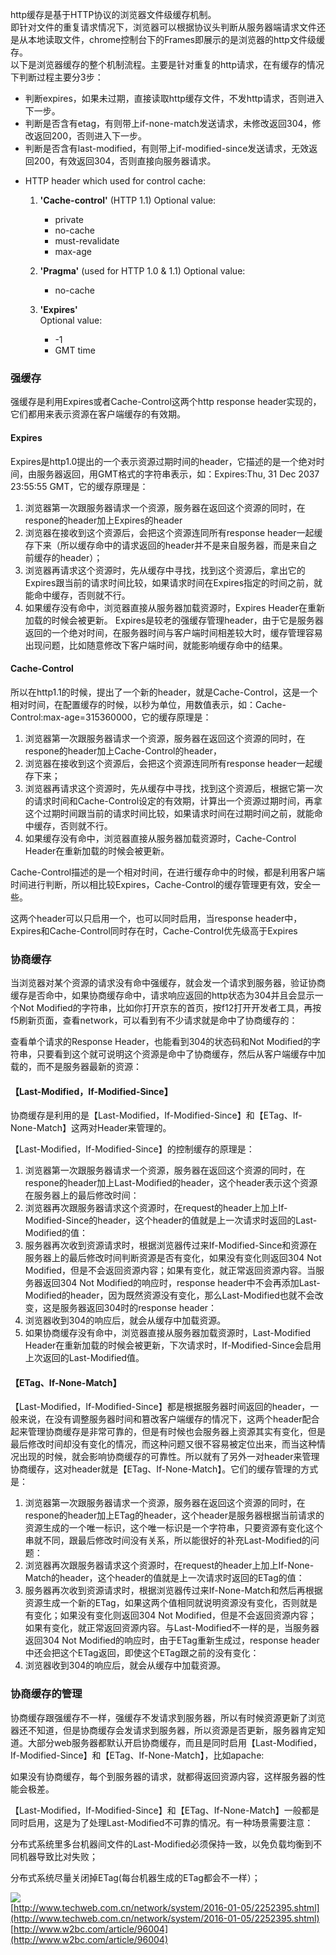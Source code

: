 http缓存是基于HTTP协议的浏览器文件级缓存机制。   
即针对文件的重复请求情况下，浏览器可以根据协议头判断从服务器端请求文件还是从本地读取文件，chrome控制台下的Frames即展示的是浏览器的http文件级缓存。   
以下是浏览器缓存的整个机制流程。主要是针对重复的http请求，在有缓存的情况下判断过程主要分3步：   

* 判断expires，如果未过期，直接读取http缓存文件，不发http请求，否则进入下一步。
* 判断是否含有etag，有则带上if-none-match发送请求，未修改返回304，修改返回200，否则进入下一步。
* 判断是否含有last-modified，有则带上if-modified-since发送请求，无效返回200，有效返回304，否则直接向服务器请求。

- HTTP header which used for control cache:
    1. **'Cache-control'** (HTTP 1.1)
        Optional value:
        * private
        * no-cache
        * must-revalidate
        * max-age

    2. **'Pragma'** (used for HTTP 1.0 & 1.1)
        Optional value:
        * no-cache 

    3. **'Expires'**   
        Optional value:
        * -1   
        * GMT time

### 强缓存 
强缓存是利用Expires或者Cache-Control这两个http response header实现的，它们都用来表示资源在客户端缓存的有效期。

#### Expires
Expires是http1.0提出的一个表示资源过期时间的header，它描述的是一个绝对时间，由服务器返回，用GMT格式的字符串表示，如：Expires:Thu, 31 Dec 2037 23:55:55 GMT，它的缓存原理是：
1. 浏览器第一次跟服务器请求一个资源，服务器在返回这个资源的同时，在respone的header加上Expires的header
2. 浏览器在接收到这个资源后，会把这个资源连同所有response header一起缓存下来（所以缓存命中的请求返回的header并不是来自服务器，而是来自之前缓存的header）；
3. 浏览器再请求这个资源时，先从缓存中寻找，找到这个资源后，拿出它的Expires跟当前的请求时间比较，如果请求时间在Expires指定的时间之前，就能命中缓存，否则就不行。
4. 如果缓存没有命中，浏览器直接从服务器加载资源时，Expires Header在重新加载的时候会被更新。
Expires是较老的强缓存管理header，由于它是服务器返回的一个绝对时间，在服务器时间与客户端时间相差较大时，缓存管理容易出现问题，比如随意修改下客户端时间，就能影响缓存命中的结果。   

#### Cache-Control
所以在http1.1的时候，提出了一个新的header，就是Cache-Control，这是一个相对时间，在配置缓存的时候，以秒为单位，用数值表示，如：Cache-Control:max-age=315360000，它的缓存原理是：

1. 浏览器第一次跟服务器请求一个资源，服务器在返回这个资源的同时，在respone的header加上Cache-Control的header，
2. 浏览器在接收到这个资源后，会把这个资源连同所有response header一起缓存下来；
3. 浏览器再请求这个资源时，先从缓存中寻找，找到这个资源后，根据它第一次的请求时间和Cache-Control设定的有效期，计算出一个资源过期时间，再拿这个过期时间跟当前的请求时间比较，如果请求时间在过期时间之前，就能命中缓存，否则就不行。
4. 如果缓存没有命中，浏览器直接从服务器加载资源时，Cache-Control Header在重新加载的时候会被更新。  
 
Cache-Control描述的是一个相对时间，在进行缓存命中的时候，都是利用客户端时间进行判断，所以相比较Expires，Cache-Control的缓存管理更有效，安全一些。

这两个header可以只启用一个，也可以同时启用，当response header中，Expires和Cache-Control同时存在时，Cache-Control优先级高于Expires

### 协商缓存
当浏览器对某个资源的请求没有命中强缓存，就会发一个请求到服务器，验证协商缓存是否命中，如果协商缓存命中，请求响应返回的http状态为304并且会显示一个Not Modified的字符串，比如你打开京东的首页，按f12打开开发者工具，再按f5刷新页面，查看network，可以看到有不少请求就是命中了协商缓存的：

查看单个请求的Response Header，也能看到304的状态码和Not Modified的字符串，只要看到这个就可说明这个资源是命中了协商缓存，然后从客户端缓存中加载的，而不是服务器最新的资源：   
 
#### 【Last-Modified，If-Modified-Since】
协商缓存是利用的是【Last-Modified，If-Modified-Since】和【ETag、If-None-Match】这两对Header来管理的。

【Last-Modified，If-Modified-Since】的控制缓存的原理是：
1. 浏览器第一次跟服务器请求一个资源，服务器在返回这个资源的同时，在respone的header加上Last-Modified的header，这个header表示这个资源在服务器上的最后修改时间：
2. 浏览器再次跟服务器请求这个资源时，在request的header上加上If-Modified-Since的header，这个header的值就是上一次请求时返回的Last-Modified的值：
3. 服务器再次收到资源请求时，根据浏览器传过来If-Modified-Since和资源在服务器上的最后修改时间判断资源是否有变化，如果没有变化则返回304 Not Modified，但是不会返回资源内容；如果有变化，就正常返回资源内容。当服务器返回304 Not Modified的响应时，response header中不会再添加Last-Modified的header，因为既然资源没有变化，那么Last-Modified也就不会改变，这是服务器返回304时的response header：
4. 浏览器收到304的响应后，就会从缓存中加载资源。
5. 如果协商缓存没有命中，浏览器直接从服务器加载资源时，Last-Modified Header在重新加载的时候会被更新，下次请求时，If-Modified-Since会启用上次返回的Last-Modified值。

#### 【ETag、If-None-Match】
【Last-Modified，If-Modified-Since】都是根据服务器时间返回的header，一般来说，在没有调整服务器时间和篡改客户端缓存的情况下，这两个header配合起来管理协商缓存是非常可靠的，但是有时候也会服务器上资源其实有变化，但是最后修改时间却没有变化的情况，而这种问题又很不容易被定位出来，而当这种情况出现的时候，就会影响协商缓存的可靠性。所以就有了另外一对header来管理协商缓存，这对header就是【ETag、If-None-Match】。它们的缓存管理的方式是：

1. 浏览器第一次跟服务器请求一个资源，服务器在返回这个资源的同时，在respone的header加上ETag的header，这个header是服务器根据当前请求的资源生成的一个唯一标识，这个唯一标识是一个字符串，只要资源有变化这个串就不同，跟最后修改时间没有关系，所以能很好的补充Last-Modified的问题：
2. 浏览器再次跟服务器请求这个资源时，在request的header上加上If-None-Match的header，这个header的值就是上一次请求时返回的ETag的值：
3. 服务器再次收到资源请求时，根据浏览器传过来If-None-Match和然后再根据资源生成一个新的ETag，如果这两个值相同就说明资源没有变化，否则就是有变化；如果没有变化则返回304 Not Modified，但是不会返回资源内容；如果有变化，就正常返回资源内容。与Last-Modified不一样的是，当服务器返回304 Not Modified的响应时，由于ETag重新生成过，response header中还会把这个ETag返回，即使这个ETag跟之前的没有变化：
4. 浏览器收到304的响应后，就会从缓存中加载资源。

### 协商缓存的管理

协商缓存跟强缓存不一样，强缓存不发请求到服务器，所以有时候资源更新了浏览器还不知道，但是协商缓存会发请求到服务器，所以资源是否更新，服务器肯定知道。大部分web服务器都默认开启协商缓存，而且是同时启用【Last-Modified，If-Modified-Since】和【ETag、If-None-Match】，比如apache:

如果没有协商缓存，每个到服务器的请求，就都得返回资源内容，这样服务器的性能会极差。

【Last-Modified，If-Modified-Since】和【ETag、If-None-Match】一般都是同时启用，这是为了处理Last-Modified不可靠的情况。有一种场景需要注意：

分布式系统里多台机器间文件的Last-Modified必须保持一致，以免负载均衡到不同机器导致比对失败；

分布式系统尽量关闭掉ETag(每台机器生成的ETag都会不一样）；


![](http://image.techweb.com.cn/upload/roll/2016/01/05/201601055112_3592.jpg)   
[http://www.techweb.com.cn/network/system/2016-01-05/2252395.shtml](http://www.techweb.com.cn/network/system/2016-01-05/2252395.shtml)   
[http://www.w2bc.com/article/96004](http://www.w2bc.com/article/96004)
